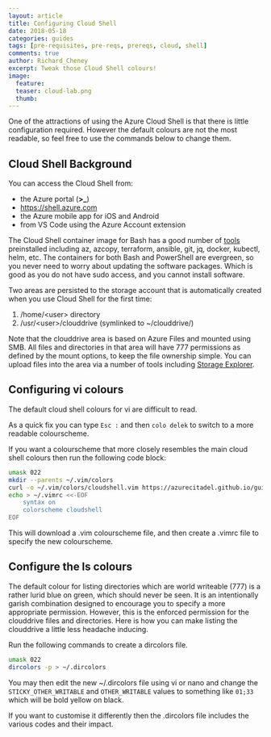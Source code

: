 ```yaml
---
layout: article
title: Configuring Cloud Shell
date: 2018-05-18
categories: guides
tags: [pre-requisites, pre-reqs, prereqs, cloud, shell]
comments: true
author: Richard_Cheney
excerpt: Tweak those Cloud Shell colours!
image:
  feature: 
  teaser: cloud-lab.png
  thumb: 
---
```


One of the attractions of using the Azure Cloud Shell is that there is little configuration required.  However the default colours are not the most readable, so feel free to use the commands below to change them.

## Cloud Shell Background

You can access the Cloud Shell from:

* the Azure portal (**>_**)
* <https://shell.azure.com>
* the Azure mobile app for iOS and Android
* from VS Code using the Azure Account extension

The Cloud Shell container image for Bash has a good number of [tools](https://docs.microsoft.com/en-gb/azure/cloud-shell/features#tools) preinstalled including az, azcopy, terraform, ansible, git, jq, docker, kubectl, helm, etc. The containers for both Bash and PowerShell are evergreen, so you never need to worry about updating the software packages.  Which is good as you do not have sudo access, and you cannot install software.

Two areas are persisted to the storage account that is automatically created when you use Cloud Shell for the first time:

1. /home/\<user> directory
2. /usr/\<user>/clouddrive (symlinked to ~/clouddrive/)

Note that the clouddrive area is based on Azure Files and mounted using SMB.  All files and directories in that area will have 777 permissions as defined by the mount options, to keep the file ownership simple.  You can upload files into the area via a number of tools including [Storage Explorer](https://azure.microsoft.com/en-gb/features/storage-explorer/).

## Configuring vi colours

The default cloud shell colours for vi are difficult to read.

As a quick fix you can type `Esc :` and then `colo delek` to switch to a more readable colourscheme.

If you want a colourscheme that more closely resembles the main cloud shell colours then run the following code block:

```bash
umask 022
mkdir --parents ~/.vim/colors
curl -o ~/.vim/colors/cloudshell.vim https://azurecitadel.github.io/guides/cloudshell/cloudshell.vim
echo > ~/.vimrc <<-EOF
    syntax on
    colorscheme cloudshell
EOF
```

This will download a .vim colourscheme file, and then create a .vimrc file to specify the new colourscheme.

## Configure the ls colours

The default colour for listing directories which are world writeable (777) is a rather lurid blue on green, which should never be seen. It is an intentionally garish combination designed to encourage you to specify a more appropriate permission. However, this is the enforced permission for the clouddrive files and directories. Here is how you can make listing the clouddrive a little less headache inducing.

Run the following commands to create a dircolors file.

```bash
umask 022
dircolors -p > ~/.dircolors
```

You may then edit the new ~/.dircolors file using vi or nano and change the `STICKY_OTHER_WRITABLE` and `OTHER_WRITABLE` values to something like `01;33` which will be bold yellow on black.

If you want to customise it differently then the .dircolors file includes the various codes and their impact.